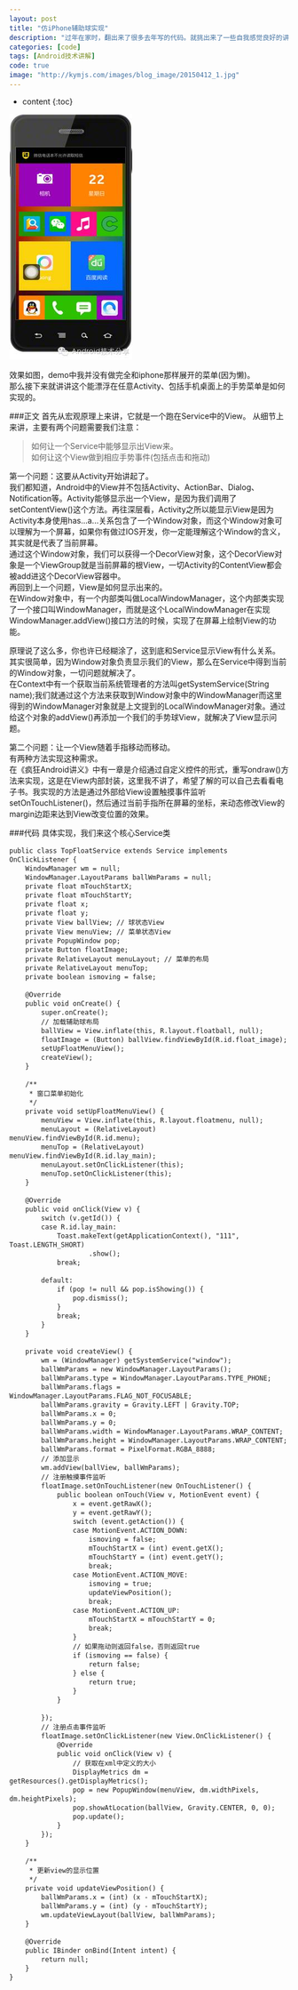 ```yaml
---
layout: post
title: "仿iPhone辅助球实现"
description: "过年在家时，翻出来了很多去年写的代码。就挑出来了一些自我感觉良好的讲解了。"
categories: [code]
tags: [Android技术讲解]
code: true
image: "http://kymjs.com/images/blog_image/20150412_1.jpg"
---
```


* content
{:toc}

![示例图片：](/images/blog_image/20150412_1.jpg)

效果如图，demo中我并没有做完全和iphone那样展开的菜单(因为懒)。   
那么接下来就讲讲这个能漂浮在任意Activity、包括手机桌面上的手势菜单是如何实现的。   

###正文
首先从宏观原理上来讲，它就是一个跑在Service中的View。 
从细节上来讲，主要有两个问题需要我们注意：

> 如何让一个Service中能够显示出View来。   
> 如何让这个View做到相应手势事件(包括点击和拖动)   

第一个问题：这要从Activity开始讲起了。   
我们都知道，Android中的View并不包括Activity、ActionBar、Dialog、Notification等。Activity能够显示出一个View，是因为我们调用了setContentView()这个方法。再往深层看，Activity之所以能显示View是因为Activity本身使用has...a...关系包含了一个Window对象，而这个Window对象可以理解为一个屏幕，如果你有做过IOS开发，你一定能理解这个Window的含义，其实就是代表了当前屏幕。   
通过这个Window对象，我们可以获得一个DecorView对象，这个DecorView对象是一个ViewGroup就是当前屏幕的根View，一切Activity的ContentView都会被add进这个DecorView容器中。   
再回到上一个问题，View是如何显示出来的。   
在Window对象中，有一个内部类叫做LocalWindowManager，这个内部类实现了一个接口叫WindowManager，而就是这个LocalWindowManager在实现WindowManager.addView()接口方法的时候，实现了在屏幕上绘制View的功能。   

原理说了这么多，你也许已经糊涂了，这到底和Service显示View有什么关系。    
其实很简单，因为Window对象负责显示我们的View，那么在Service中得到当前的Window对象，一切问题就解决了。    
在Context中有一个获取当前系统管理者的方法叫getSystemService(String name);我们就通过这个方法来获取到Window对象中的WindowManager而这里得到的WindowManager对象就是上文提到的LocalWindowManager对象。通过给这个对象的addView()再添加一个我们的手势球View，就解决了View显示问题。    

第二个问题：让一个View随着手指移动而移动。    
有两种方法实现这种需求。    
在《疯狂Android讲义》中有一章是介绍通过自定义控件的形式，重写ondraw()方法来实现，这是在View内部封装，这里我不讲了，希望了解的可以自己去看看电子书。我实现的方法是通过外部给View设置触摸事件监听setOnTouchListener()，然后通过当前手指所在屏幕的坐标，来动态修改View的margin边距来达到View改变位置的效果。    

###代码
具体实现，我们来这个核心Service类    

    public class TopFloatService extends Service implements OnClickListener {
        WindowManager wm = null;
        WindowManager.LayoutParams ballWmParams = null;
        private float mTouchStartX;
        private float mTouchStartY;
        private float x;
        private float y;
        private View ballView; // 球状态View
        private View menuView; // 菜单状态View
        private PopupWindow pop;
        private Button floatImage;
        private RelativeLayout menuLayout; // 菜单的布局
        private RelativeLayout menuTop;
        private boolean ismoving = false;

        @Override
        public void onCreate() {
            super.onCreate();
            // 加载辅助球布局
            ballView = View.inflate(this, R.layout.floatball, null);
            floatImage = (Button) ballView.findViewById(R.id.float_image);
            setUpFloatMenuView();
            createView();
        }

        /**
         * 窗口菜单初始化
         */
        private void setUpFloatMenuView() {
            menuView = View.inflate(this, R.layout.floatmenu, null);
            menuLayout = (RelativeLayout) menuView.findViewById(R.id.menu);
            menuTop = (RelativeLayout) menuView.findViewById(R.id.lay_main);
            menuLayout.setOnClickListener(this);
            menuTop.setOnClickListener(this);
        }

        @Override
        public void onClick(View v) {
            switch (v.getId()) {
            case R.id.lay_main:
                Toast.makeText(getApplicationContext(), "111", Toast.LENGTH_SHORT)
                        .show();
                break;

            default:
                if (pop != null && pop.isShowing()) {
                    pop.dismiss();
                }
                break;
            }
        }

        private void createView() {
            wm = (WindowManager) getSystemService("window");
            ballWmParams = new WindowManager.LayoutParams();
            ballWmParams.type = WindowManager.LayoutParams.TYPE_PHONE;
            ballWmParams.flags = WindowManager.LayoutParams.FLAG_NOT_FOCUSABLE;
            ballWmParams.gravity = Gravity.LEFT | Gravity.TOP;
            ballWmParams.x = 0;
            ballWmParams.y = 0;
            ballWmParams.width = WindowManager.LayoutParams.WRAP_CONTENT;
            ballWmParams.height = WindowManager.LayoutParams.WRAP_CONTENT;
            ballWmParams.format = PixelFormat.RGBA_8888;
            // 添加显示
            wm.addView(ballView, ballWmParams);
            // 注册触摸事件监听
            floatImage.setOnTouchListener(new OnTouchListener() {
                public boolean onTouch(View v, MotionEvent event) {
                    x = event.getRawX();
                    y = event.getRawY();
                    switch (event.getAction()) {
                    case MotionEvent.ACTION_DOWN:
                        ismoving = false;
                        mTouchStartX = (int) event.getX();
                        mTouchStartY = (int) event.getY();
                        break;
                    case MotionEvent.ACTION_MOVE:
                        ismoving = true;
                        updateViewPosition();
                        break;
                    case MotionEvent.ACTION_UP:
                        mTouchStartX = mTouchStartY = 0;
                        break;
                    }
                    // 如果拖动则返回false，否则返回true
                    if (ismoving == false) {
                        return false;
                    } else {
                        return true;
                    }
                }

            });
            // 注册点击事件监听
            floatImage.setOnClickListener(new View.OnClickListener() {
                @Override
                public void onClick(View v) {
                    // 获取在xml中定义的大小
                    DisplayMetrics dm = getResources().getDisplayMetrics();
                    pop = new PopupWindow(menuView, dm.widthPixels, dm.heightPixels);
                    pop.showAtLocation(ballView, Gravity.CENTER, 0, 0);
                    pop.update();
                }
            });
        }

        /**
         * 更新view的显示位置
         */
        private void updateViewPosition() {
            ballWmParams.x = (int) (x - mTouchStartX);
            ballWmParams.y = (int) (y - mTouchStartY);
            wm.updateViewLayout(ballView, ballWmParams);
        }

        @Override
        public IBinder onBind(Intent intent) {
            return null;
        }
    }
